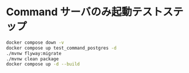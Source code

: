 # Command サーバのみ起動テストステップ
```bash
docker compose down -v
docker compose up test_command_postgres -d
./mvnw flyway:migrate
./mvnw clean package
docker compose up -d --build
```